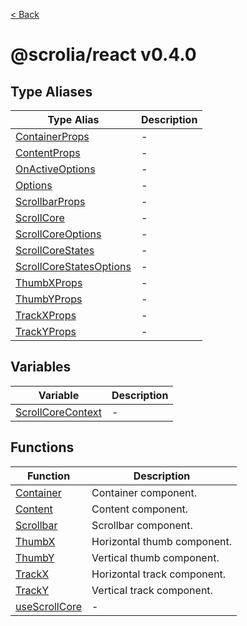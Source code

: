 [< Back](./../../README.md)

# @scrolia/react v0.4.0

## Type Aliases

| Type Alias | Description |
| ------ | ------ |
| [ContainerProps](type-aliases/ContainerProps.md) | - |
| [ContentProps](type-aliases/ContentProps.md) | - |
| [OnActiveOptions](type-aliases/OnActiveOptions.md) | - |
| [Options](type-aliases/Options.md) | - |
| [ScrollbarProps](type-aliases/ScrollbarProps.md) | - |
| [ScrollCore](type-aliases/ScrollCore.md) | - |
| [ScrollCoreOptions](type-aliases/ScrollCoreOptions.md) | - |
| [ScrollCoreStates](type-aliases/ScrollCoreStates.md) | - |
| [ScrollCoreStatesOptions](type-aliases/ScrollCoreStatesOptions.md) | - |
| [ThumbXProps](type-aliases/ThumbXProps.md) | - |
| [ThumbYProps](type-aliases/ThumbYProps.md) | - |
| [TrackXProps](type-aliases/TrackXProps.md) | - |
| [TrackYProps](type-aliases/TrackYProps.md) | - |

## Variables

| Variable | Description |
| ------ | ------ |
| [ScrollCoreContext](variables/ScrollCoreContext.md) | - |

## Functions

| Function | Description |
| ------ | ------ |
| [Container](functions/Container.md) | Container component. |
| [Content](functions/Content.md) | Content component. |
| [Scrollbar](functions/Scrollbar.md) | Scrollbar component. |
| [ThumbX](functions/ThumbX.md) | Horizontal thumb component. |
| [ThumbY](functions/ThumbY.md) | Vertical thumb component. |
| [TrackX](functions/TrackX.md) | Horizontal track component. |
| [TrackY](functions/TrackY.md) | Vertical track component. |
| [useScrollCore](functions/useScrollCore.md) | - |
